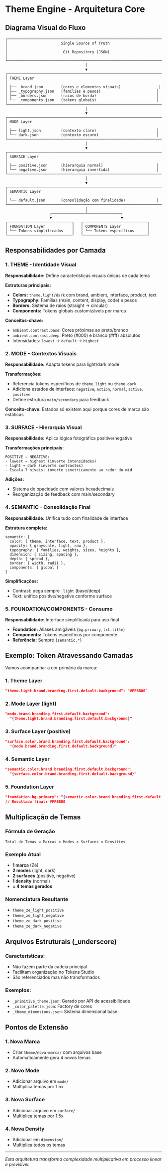 # Theme Engine - Arquitetura Core

## Diagrama Visual do Fluxo

```
┌─────────────────────────────────────────────────────────────────────┐
│                        Single Source of Truth                        │
│                         Git Repository (JSON)                        │
└─────────────────────────────────────────────────────────────────────┘
                                    │
                                    ▼
┌─────────────────────────────────────────────────────────────────────┐
│ THEME Layer                                                         │
│ ├── _brand.json        (cores e elementos visuais)                 │
│ ├── _typography.json   (famílias e pesos)                         │
│ ├── _borders.json      (raios de borda)                           │
│ └── _components.json   (tokens globais)                           │
└─────────────────────────────────────────────────────────────────────┘
                                    │
                                    ▼
┌─────────────────────────────────────────────────────────────────────┐
│ MODE Layer                                                          │
│ ├── light.json         (contexto claro)                           │
│ └── dark.json          (contexto escuro)                          │
└─────────────────────────────────────────────────────────────────────┘
                                    │
                                    ▼
┌─────────────────────────────────────────────────────────────────────┐
│ SURFACE Layer                                                       │
│ ├── positive.json      (hierarquia normal)                        │
│ └── negative.json      (hierarquia invertida)                     │
└─────────────────────────────────────────────────────────────────────┘
                                    │
                                    ▼
┌─────────────────────────────────────────────────────────────────────┐
│ SEMANTIC Layer                                                      │
│ └── default.json       (consolidação com finalidade)              │
└─────────────────────────────────────────────────────────────────────┘
                                    │
                    ┌───────────────┴───────────────┐
                    ▼                               ▼
┌─────────────────────────────┐   ┌─────────────────────────────┐
│ FOUNDATION Layer            │   │ COMPONENTS Layer            │
│ └── Tokens simplificados    │   │ └── Tokens específicos      │
└─────────────────────────────┘   └─────────────────────────────┘
```

## Responsabilidades por Camada

### 1. **THEME - Identidade Visual**
**Responsabilidade:** Define características visuais únicas de cada tema

**Estruturas principais:**
- **Colors:** `theme.light/dark` com brand, ambient, interface, product, text
- **Typography:** Famílias (main, content, display, code) e pesos
- **Borders:** Sistema de raios (straight → circular)
- **Components:** Tokens globais customizáveis por marca

**Conceitos-chave:**
- `ambient.contrast.base`: Cores próximas ao preto/branco
- `ambient.contrast.deep`: Preto (#000) e branco (#fff) absolutos
- Intensidades: `lowest` → `default` → `highest`

### 2. **MODE - Contextos Visuais**
**Responsabilidade:** Adapta tokens para light/dark mode

**Transformações:**
- Referencia tokens específicos de `theme.light` ou `theme.dark`
- Adiciona estados de interface: `negative`, `action`, `normal`, `active`, `positive`
- Define estrutura `main/secondary` para feedback

**Conceito-chave:** Estados só existem aqui porque cores de marca são estáticas

### 3. **SURFACE - Hierarquia Visual**
**Responsabilidade:** Aplica lógica fotográfica positive/negative

**Transformações principais:**
```
POSITIVE → NEGATIVE:
- lowest → highest (inverte intensidades)
- light → dark (inverte contrastes)
- Escala 7 níveis: inverte simetricamente ao redor do mid
```

**Adições:**
- Sistema de opacidade com valores hexadecimais
- Reorganização de feedback com main/secondary

### 4. **SEMANTIC - Consolidação Final**
**Responsabilidade:** Unifica tudo com finalidade de interface

**Estrutura completa:**
```
semantic: {
  color: { theme, interface, text, product },
  opacity: { grayscale, light, raw },
  typography: { families, weights, sizes, heights },
  dimension: { sizing, spacing },
  depth: { spread },
  border: { width, radii },
  components: { global }
}
```

**Simplificações:**
- Contrast: pega sempre `.light` (base/deep)
- Text: unifica positive/negative conforme surface

### 5. **FOUNDATION/COMPONENTS - Consumo**
**Responsabilidade:** Interface simplificada para uso final

- **Foundation:** Aliases amigáveis (`bg.primary`, `txt.title`)
- **Components:** Tokens específicos por componente
- **Referência:** Sempre `{semantic.*}`

## Exemplo: Token Atravessando Camadas

Vamos acompanhar a cor primária da marca:

### 1. **Theme Layer**
```json
"theme.light.brand.branding.first.default.background": "#FF6B00"
```

### 2. **Mode Layer (light)**
```json
"mode.brand.branding.first.default.background": 
  "{theme.light.brand.branding.first.default.background}"
```

### 3. **Surface Layer (positive)**
```json
"surface.color.brand.branding.first.default.background":
  "{mode.brand.branding.first.default.background}"
```

### 4. **Semantic Layer**
```json
"semantic.color.brand.branding.first.default.background":
  "{surface.color.brand.branding.first.default.background}"
```

### 5. **Foundation Layer**
```json
"foundation.bg.primary": "{semantic.color.brand.branding.first.default.background}"
// Resultado final: #FF6B00
```

## Multiplicação de Temas

### Fórmula de Geração
```
Total de Temas = Marcas × Modes × Surfaces × Densities
```

### Exemplo Atual
- **1 marca** (Zé)
- **2 modes** (light, dark)
- **2 surfaces** (positive, negative)
- **1 density** (normal)
- **= 4 temas gerados**

### Nomenclatura Resultante
- `theme_ze_light_positive`
- `theme_ze_light_negative`
- `theme_ze_dark_positive`
- `theme_ze_dark_negative`

## Arquivos Estruturais (_underscore)

### Características:
- Não fazem parte da cadeia principal
- Facilitam organização no Tokens Studio
- São referenciados mas não transformados

### Exemplos:
- `_primitive_theme.json`: Gerado por API de acessibilidade
- `_color_palette.json`: Factory de cores
- `_theme_dimensions.json`: Sistema dimensional base

## Pontos de Extensão

### 1. **Nova Marca**
- Criar `theme/nova-marca/` com arquivos base
- Automaticamente gera 4 novos temas

### 2. **Novo Mode**
- Adicionar arquivo em `mode/`
- Multiplica temas por 1.5x

### 3. **Nova Surface**
- Adicionar arquivo em `surface/`
- Multiplica temas por 1.5x

### 4. **Nova Density**
- Adicionar em `dimension/`
- Multiplica todos os temas

---

*Esta arquitetura transforma complexidade multiplicativa em processo linear e previsível.*